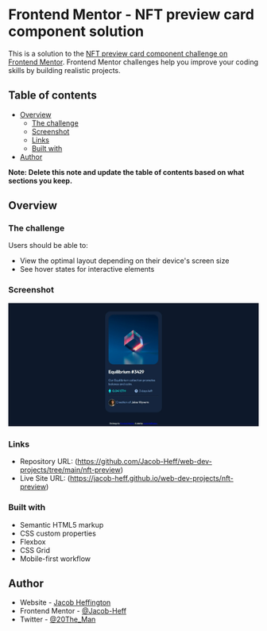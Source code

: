 # Frontend Mentor - NFT preview card component solution

This is a solution to the [NFT preview card component challenge on Frontend Mentor](https://www.frontendmentor.io/challenges/nft-preview-card-component-SbdUL_w0U). Frontend Mentor challenges help you improve your coding skills by building realistic projects. 

## Table of contents

- [Overview](#overview)
  - [The challenge](#the-challenge)
  - [Screenshot](#screenshot)
  - [Links](#links)
  - [Built with](#built-with)
- [Author](#author)

**Note: Delete this note and update the table of contents based on what sections you keep.**

## Overview

### The challenge

Users should be able to:

- View the optimal layout depending on their device's screen size
- See hover states for interactive elements

### Screenshot

![Finished Product](readme-images/product.jpeg)

### Links

- Repository URL: (https://github.com/Jacob-Heff/web-dev-projects/tree/main/nft-preview)
- Live Site URL: (https://jacob-heff.github.io/web-dev-projects/nft-preview)

### Built with

- Semantic HTML5 markup
- CSS custom properties
- Flexbox
- CSS Grid
- Mobile-first workflow

## Author

- Website - [Jacob Heffington](https://jacob-heff.github.io/web-dev-projects/)
- Frontend Mentor - [@Jacob-Heff](https://www.frontendmentor.io/profile/Jacob-Heff)
- Twitter - [@20The_Man](https://twitter.com/20The_Man)
